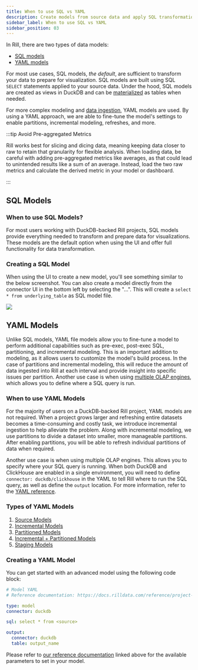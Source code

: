 ```yaml
---
title: When to use SQL vs YAML
description: Create models from source data and apply SQL transformations
sidebar_label: When to use SQL vs YAML
sidebar_position: 03
---
```


In Rill, there are two types of data models:

- [SQL models](/build/models/model-differences#sql-models)
- [YAML models](/build/models/model-differences#yaml-models)

For most use cases, SQL models, _the default_, are sufficient to transform your data to prepare for visualization. SQL models are built using SQL `SELECT` statements applied to your source data. Under the hood, SQL models are created as views in DuckDB and can be [materialized](/build/models/performance#materialization) as tables when needed.

For more complex modeling and [data ingestion](/build/models/source-models), YAML models are used. By using a YAML approach, we are able to fine-tune the model's settings to enable partitions, incremental modeling, refreshes, and more.

:::tip Avoid Pre-aggregated Metrics

Rill works best for slicing and dicing data, meaning keeping data closer to raw to retain that granularity for flexible analysis. When loading data, be careful with adding pre-aggregated metrics like averages, as that could lead to unintended results like a sum of an average. Instead, load the two raw metrics and calculate the derived metric in your model or dashboard.

:::

## SQL Models

### When to use SQL Models?

For most users working with DuckDB-backed Rill projects, SQL models provide everything needed to transform and prepare data for visualizations. These models are the default option when using the UI and offer full functionality for data transformation.

### Creating a SQL Model

When using the UI to create a new model, you'll see something similar to the below screenshot. You can also create a model directly from the connector UI in the bottom left by selecting the "...". This will create a `select * from underlying_table` as SQL model file.

<img src = '/img/build/model/model.png' class='rounded-gif' />
<br />


## YAML Models

Unlike SQL models, YAML file models allow you to fine-tune a model to perform additional capabilities such as pre-exec, post-exec SQL, partitioning, and incremental modeling. This is an important addition to modeling, as it allows users to customize the model's build process. In the case of partitions and incremental modeling, this will reduce the amount of data ingested into Rill at each interval and provide insight into specific issues per partition. Another use case is when using [multiple OLAP engines](/connect/olap/multiple-olap), which allows you to define where a SQL query is run.

### When to use YAML Models

For the majority of users on a DuckDB-backed Rill project, YAML models are not required. When a project grows larger and refreshing entire datasets becomes a time-consuming and costly task, we introduce incremental ingestion to help alleviate the problem. Along with incremental modeling, we use partitions to divide a dataset into smaller, more manageable partitions. After enabling partitions, you will be able to refresh individual partitions of data when required.

Another use case is when using multiple OLAP engines. This allows you to specify where your SQL query is running. When both DuckDB and ClickHouse are enabled in a single environment, you will need to define `connector: duckdb/clickhouse` in the YAML to tell Rill where to run the SQL query, as well as define the `output` location. For more information, refer to the [YAML reference](/reference/project-files/models).

### Types of YAML Models

1. [Source Models](/build/models/source-models)
2. [Incremental Models](/build/models/incremental-models)
3. [Partitioned Models](/build/models/partitioned-models)
4. [Incremental + Partitioned Models](/build/models/partitioned-models)
5. [Staging Models](/build/models/staging-models)

### Creating a YAML Model

You can get started with an advanced model using the following code block:

```yaml
# Model YAML
# Reference documentation: https://docs.rilldata.com/reference/project-files/models

type: model
connector: duckdb

sql: select * from <source>

output:
  connector: duckdb
  table: output_name
```

Please refer to [our reference documentation](/reference/project-files/models) linked above for the available parameters to set in your model.

